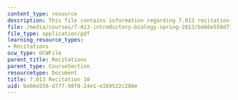 ```yaml
---
content_type: resource
description: This file contains information regarding 7.013 recitation 10.
file: /media/courses/7-013-introductory-biology-spring-2013/be66e556d77798f824e1e169522c286e_MIT7_013S12_Recitation_10.pdf
file_type: application/pdf
learning_resource_types:
- Recitations
ocw_type: OCWFile
parent_title: Recitations
parent_type: CourseSection
resourcetype: Document
title: 7.013 Recitation 10
uid: be66e556-d777-98f8-24e1-e169522c286e
---
```

